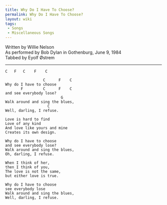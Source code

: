 ```yaml
---
title: Why Do I Have To Choose?
permalink: Why Do I Have To Choose?
layout: wiki
tags:
 - Songs
 - Miscellaneous Songs
---
```


Written by Willie Nelson  
As performed by Bob Dylan in Gothenburg, June 9, 1984  
Tabbed by Eyolf Østrem

* * * * *

    C   F   C    F    C

                     C      F    C
    Why do I have to choose
           F         C      F    C
    and see everybody lose?
                             G
    Walk around and sing the blues,
                       C
    Well, darling, I refuse.

    Love is hard to find
    Love of any kind
    And love like yours and mine
    Creates its own design.

    Why do I have to choose
    and see everybody lose?
    Walk around and sing the blues,
    Oh, darling, I refuse.

    When I think of her,
    then I think of you,
    The love is not the same,
    but either love is true.

    Why do I have to choose
    see everybody lose
    Walk around and sing the blues,
    Well, darling, I refuse.
